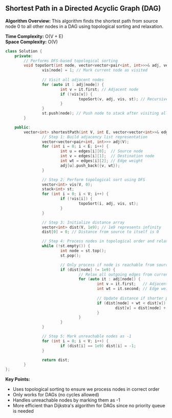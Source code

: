 ## Shortest Path in a Directed Acyclic Graph (DAG)

**Algorithm Overview:**
This algorithm finds the shortest path from source node 0 to all other nodes in a DAG using topological sorting and relaxation.

**Time Complexity:** O(V + E)  
**Space Complexity:** O(V)

```cpp
class Solution {
    private:
        // Performs DFS-based topological sorting
        void topoSort(int node, vector<vector<pair<int, int>>>& adj, vector<int>& vis, stack<int>& st) {
                vis[node] = 1; // Mark current node as visited
                
                // Visit all adjacent nodes
                for (auto it : adj[node]) {
                        int v = it.first; // Adjacent node
                        if (!vis[v]) {
                                topoSort(v, adj, vis, st); // Recursive DFS call
                        }
                }
                st.push(node); // Push node to stack after visiting all neighbors
        }

    public:
        vector<int> shortestPath(int V, int E, vector<vector<int>>& edges) {
                // Step 1: Build adjacency list representation
                vector<vector<pair<int, int>>> adj(V);
                for (int i = 0; i < E; i++) {
                        int u = edges[i][0];  // Source node
                        int v = edges[i][1];  // Destination node
                        int wt = edges[i][2]; // Edge weight
                        adj[u].push_back({v, wt});
                }

                // Step 2: Perform topological sort using DFS
                vector<int> vis(V, 0);
                stack<int> st;
                for (int i = 0; i < V; i++) {
                        if (!vis[i]) {
                                topoSort(i, adj, vis, st);
                        }
                }

                // Step 3: Initialize distance array
                vector<int> dist(V, 1e9); // 1e9 represents infinity
                dist[0] = 0; // Distance from source to itself is 0

                // Step 4: Process nodes in topological order and relax edges
                while (!st.empty()) {
                        int node = st.top();
                        st.pop();

                        // Only process if node is reachable from source
                        if (dist[node] != 1e9) {
                                // Relax all outgoing edges from current node
                                for (auto it : adj[node]) {
                                        int v = it.first;   // Adjacent node
                                        int wt = it.second; // Edge weight
                                        
                                        // Update distance if shorter path found
                                        if (dist[node] + wt < dist[v]) {
                                                dist[v] = dist[node] + wt;
                                        }
                                }
                        }
                }

                // Step 5: Mark unreachable nodes as -1
                for (int i = 0; i < V; i++) {
                        if (dist[i] == 1e9) dist[i] = -1;
                }

                return dist;
        }
};
```

**Key Points:**
- Uses topological sorting to ensure we process nodes in correct order
- Only works for DAGs (no cycles allowed)
- Handles unreachable nodes by marking them as -1
- More efficient than Dijkstra's algorithm for DAGs since no priority queue is needed